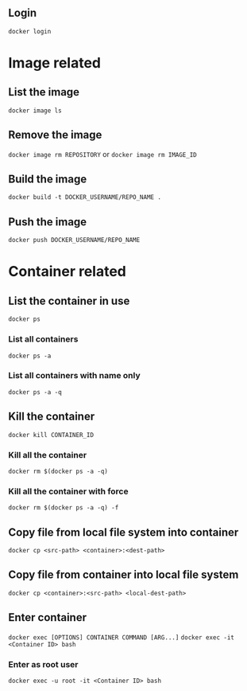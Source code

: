 ## Login 
`docker login`

# Image related
## List the image   
`docker image ls` 
## Remove the image 
`docker image rm REPOSITORY` or `docker image rm IMAGE_ID`
## Build the image 
`docker build -t DOCKER_USERNAME/REPO_NAME .`
## Push the image 
`docker push DOCKER_USERNAME/REPO_NAME`

# Container related
## List the container in use  
`docker ps`  
### List all containers  
`docker ps -a`  
### List all containers with name only  
`docker ps -a -q`  
## Kill the container  
`docker kill CONTAINER_ID`  
### Kill all the container
`docker rm $(docker ps -a -q)`  
### Kill all the container with force   
`docker rm $(docker ps -a -q) -f`  
## Copy file from local file system into container
`docker cp <src-path> <container>:<dest-path> `
## Copy file from container into local file system
`docker cp <container>:<src-path> <local-dest-path>`
## Enter container
`docker exec [OPTIONS] CONTAINER COMMAND [ARG...]`
`docker exec -it <Container ID> bash`
### Enter as root user
`docker exec -u root -it <Container ID> bash`



